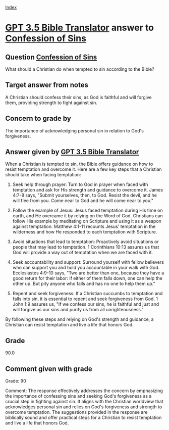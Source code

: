 
[Index](../../index.md)
# [GPT 3.5 Bible Translator](../../answering_models/GPT_3.5_Bible_Translator.md) answer to [Confession of Sins](../../questions/Confession_of_Sins.md)

## Question [Confession of Sins](../../questions/Confession_of_Sins.md)
What should a Christian do when tempted to sin according to the Bible?

## Target answer from notes
A Christian should confess their sins, as God is faithful and will forgive them, providing strength to fight against sin.

## Concern to grade by
The importance of acknowledging personal sin in relation to God's forgiveness.

## Answer given by [GPT 3.5 Bible Translator](../../answering_models/GPT_3.5_Bible_Translator.md)
When a Christian is tempted to sin, the Bible offers guidance on how to resist temptation and overcome it. Here are a few key steps that a Christian should take when facing temptation:

1. Seek help through prayer: Turn to God in prayer when faced with temptation and ask for His strength and guidance to overcome it. James 4:7-8 says, "Submit yourselves, then, to God. Resist the devil, and he will flee from you. Come near to God and he will come near to you."

2. Follow the example of Jesus: Jesus faced temptation during His time on earth, and He overcame it by relying on the Word of God. Christians can follow His example by meditating on Scripture and using it as a weapon against temptation. Matthew 4:1-11 recounts Jesus' temptation in the wilderness and how He responded to each temptation with Scripture.

3. Avoid situations that lead to temptation: Proactively avoid situations or people that may lead to temptation. 1 Corinthians 10:13 assures us that God will provide a way out of temptation when we are faced with it.

4. Seek accountability and support: Surround yourself with fellow believers who can support you and hold you accountable in your walk with God. Ecclesiastes 4:9-10 says, "Two are better than one, because they have a good return for their labor: If either of them falls down, one can help the other up. But pity anyone who falls and has no one to help them up."

5. Repent and seek forgiveness: If a Christian succumbs to temptation and falls into sin, it is essential to repent and seek forgiveness from God. 1 John 1:9 assures us, "If we confess our sins, he is faithful and just and will forgive us our sins and purify us from all unrighteousness."

By following these steps and relying on God's strength and guidance, a Christian can resist temptation and live a life that honors God.

## Grade
90.0

## Comment given with grade
Grade: 90

Comment: The response effectively addresses the concern by emphasizing the importance of confessing sins and seeking God's forgiveness as a crucial step in fighting against sin. It aligns with the Christian worldview that acknowledges personal sin and relies on God's forgiveness and strength to overcome temptation. The suggestions provided in the response are biblically sound and offer practical steps for a Christian to resist temptation and live a life that honors God.
